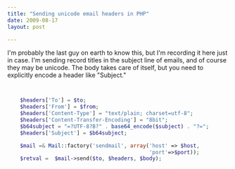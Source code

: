 ```yaml
---
title: "Sending unicode email headers in PHP"
date: 2009-08-17
layout: post

---
```


I'm probably the last guy on earth to know this, but I'm recording it here just in case. I'm sending record titles in the subject line of emails, and of course they may be unicode. The body takes care of itself, but you need to explicitly encode a header like "Subject."

~~~PHP


    $headers['To'] = $to;
    $headers['From'] = $from;
    $headers['Content-Type'] = "text/plain; charset=utf-8";
    $headers['Content-Transfer-Encoding'] = "8bit";
    $b64subject = "=?UTF-8?B?" . base64_encode($subject) . "?=";
    $headers['Subject'] = $b64subject;

    $mail =& Mail::factory('sendmail', array('host' => $host,
                                             'port'=>$port));
    $retval =  $mail->send($to, $headers, $body);

~~~
